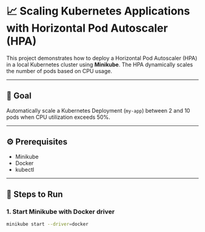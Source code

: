 # 📈 Scaling Kubernetes Applications with Horizontal Pod Autoscaler (HPA)

This project demonstrates how to deploy a Horizontal Pod Autoscaler (HPA) in a local Kubernetes cluster using **Minikube**. The HPA dynamically scales the number of pods based on CPU usage.

---

## 🎯 Goal

Automatically scale a Kubernetes Deployment (`my-app`) between 2 and 10 pods when CPU utilization exceeds 50%.

---

## ⚙️ Prerequisites

- Minikube
- Docker
- kubectl

---

## 🚀 Steps to Run

### 1. Start Minikube with Docker driver

```bash
minikube start --driver=docker



